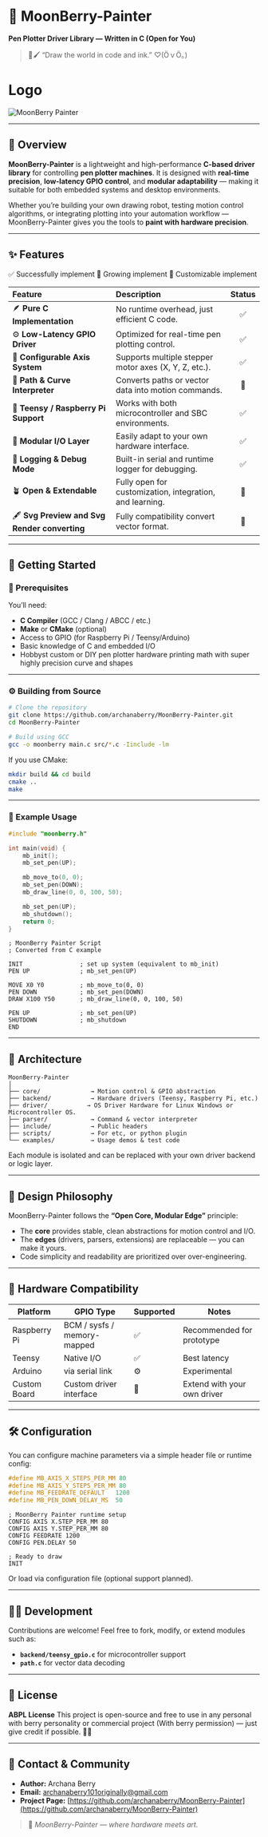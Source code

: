 # 🌙 MoonBerry-Painter

**Pen Plotter Driver Library — Written in C (Open for You)**
> 🌱🖌️ “Draw the world in code and ink.” ♡⁠(⁠Ӧ⁠ｖ⁠Ӧ⁠｡⁠)

# Logo
![MoonBerry Painter](archanaberry/moonberrypainter.png)

---

## 🧩 Overview

**MoonBerry-Painter** is a lightweight and high-performance **C-based driver library** for controlling **pen plotter machines**.
It is designed with **real-time precision**, **low-latency GPIO control**, and **modular adaptability** — making it suitable for both embedded systems and desktop environments.

Whether you’re building your own drawing robot, testing motion control algorithms, or integrating plotting into your automation workflow — MoonBerry-Painter gives you the tools to **paint with hardware precision**.

---

## ✨ Features
✅ Successfully implement
🌱 Growing implement 
🌸 Customizable implement

| Feature                              | Description                                              | Status |
| :----------------------------------- | :------------------------------------------------------- | :----: |
| 🪶 **Pure C Implementation**         | No runtime overhead, just efficient C code.              |    ✅   |
| ⚙️ **Low-Latency GPIO Driver**       | Optimized for real-time pen plotting control.            |    ✅   |
| 🧠 **Configurable Axis System**      | Supports multiple stepper motor axes (X, Y, Z, etc.).    |    ✅   |
| 🎨 **Path & Curve Interpreter**      | Converts paths or vector data into motion commands.      |   🧪   |
| 🔌 **Teensy / Raspberry Pi Support** | Works with both microcontroller and SBC environments.    |    ✅   |
| 🧰 **Modular I/O Layer**             | Easily adapt to your own hardware interface.             |    ✅   |
| 🧾 **Logging & Debug Mode**          | Built-in serial and runtime logger for debugging.        |    ✅   |
| 🪴 **Open & Extendable**             | Fully open for customization, integration, and learning. |   🌸   |
|🖋️ **Svg Preview and Svg Render converting** | Fully compatibility convert vector format. | 🌱 |

---

## 🚀 Getting Started

### 🧱 Prerequisites

You’ll need:

* **C Compiler** (GCC / Clang / ABCC / etc.)
* **Make** or **CMake** (optional)
* Access to GPIO (for Raspberry Pi / Teensy/Arduino)
* Basic knowledge of C and embedded I/O
* Hobbyst custom or DIY pen plotter hardware printing math with super highly precision curve and shapes

---

### ⚙️ Building from Source

```bash
# Clone the repository
git clone https://github.com/archanaberry/MoonBerry-Painter.git
cd MoonBerry-Painter

# Build using GCC
gcc -o moonberry main.c src/*.c -Iinclude -lm
```

If you use CMake:

```bash
mkdir build && cd build
cmake ..
make
```

---

### 🧩 Example Usage

```c
#include "moonberry.h"

int main(void) {
    mb_init();
    mb_set_pen(UP);

    mb_move_to(0, 0);
    mb_set_pen(DOWN);
    mb_draw_line(0, 0, 100, 50);

    mb_set_pen(UP);
    mb_shutdown();
    return 0;
}
```

```mpn
; MoonBerry Painter Script
; Converted from C example

INIT                ; set up system (equivalent to mb_init)
PEN UP              ; mb_set_pen(UP)

MOVE X0 Y0          ; mb_move_to(0, 0)
PEN DOWN            ; mb_set_pen(DOWN)
DRAW X100 Y50       ; mb_draw_line(0, 0, 100, 50)

PEN UP              ; mb_set_pen(UP)
SHUTDOWN            ; mb_shutdown
END
```

---

## 🧬 Architecture

```
MoonBerry-Painter
│
├── core/              → Motion control & GPIO abstraction
├── backend/           → Hardware drivers (Teensy, Raspberry Pi, etc.)
├── driver/           → OS Driver Hardware for Linux Windows or Microcontroller OS.
├── parser/            → Command & vector interpreter
├── include/           → Public headers
├── scripts/           → For etc, or python plugin
└── examples/          → Usage demos & test code
```

Each module is isolated and can be replaced with your own driver backend or logic layer.

---

## 🧠 Design Philosophy

MoonBerry-Painter follows the **“Open Core, Modular Edge”** principle:

* The **core** provides stable, clean abstractions for motion control and I/O.
* The **edges** (drivers, parsers, extensions) are replaceable — you can make it yours.
* Code simplicity and readability are prioritized over over-engineering.

---

## 🧪 Hardware Compatibility

| Platform       | GPIO Type                  | Supported | Notes                     |
|----------------|----------------------------|------------|----------------------------|
| Raspberry Pi   | BCM / sysfs / memory-mapped | ✅         | Recommended for prototype  |
| Teensy         | Native I/O                 | ✅         | Best latency               |
| Arduino        | via serial link            | ⚙️         | Experimental               |
| Custom Board   | Custom driver interface    | 🧩         | Extend with your own driver |

---

## 🛠️ Configuration

You can configure machine parameters via a simple header file or runtime config:

```c
#define MB_AXIS_X_STEPS_PER_MM 80
#define MB_AXIS_Y_STEPS_PER_MM 80
#define MB_FEEDRATE_DEFAULT   1200
#define MB_PEN_DOWN_DELAY_MS  50
```

```mpn
; MoonBerry Painter runtime setup
CONFIG AXIS X.STEP_PER_MM 80
CONFIG AXIS Y.STEP_PER_MM 80
CONFIG FEEDRATE 1200
CONFIG PEN.DELAY 50

; Ready to draw
INIT
```

Or load via configuration file (optional support planned).

---

## 🧑‍💻 Development

Contributions are welcome!
Feel free to fork, modify, or extend modules such as:

* **`backend/teensy_gpio.c`** for microcontroller support
* **`path.c`** for vector data decoding

---

## 📜 License

**ABPL License**
This project is open-source and free to use in any personal with berry personality or commercial project (With berry permission) — just give credit if possible. 🌱🌙

---

## 💬 Contact & Community

* **Author:** Archana Berry
* **Email:** [archanaberry101originally@gmail.com](mailto:archanaberry101originally@gmail.com)
* **Project Page:** [https://github.com/archanaberry/MoonBerry-Painter](https://github.com/archanaberry/MoonBerry-Painter)

> 🌸 *MoonBerry-Painter — where hardware meets art.*
